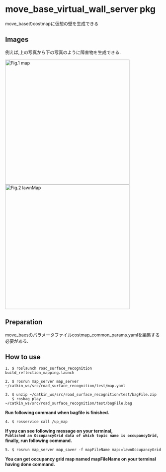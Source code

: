 # move_base_virtual_wall_server pkg

move_baseのcostmapに仮想の壁を生成できる  

## Images

例えば,上の写真から下の写真のように障害物を生成できる.

<img src="https://github.com/hoshianaaa/move_base_virtual_wall_server/blob/master/images/no_vritual_wall.png" title="図１ costmap" width="400px" alt="Fig.1 map">  

<img src="https://github.com/hoshianaaa/move_base_virtual_wall_server/blob/master/images/virtual_wall.png" title="図２壁生成後 after" width="400px" alt="Fig.2 lawnMap">

## Preparation

move_baesのパラメータファイルcostmap_common_params.yamlを編集する必要がある.


## How to use

    1. $ roslaunch road_surface_recognition build_reflection_mapping.launch

    2. $ rosrun map_server map_server ~/catkin_ws/src/road_surface_recognition/test/map.yaml

    3. $ unzip ~/catkin_ws/src/road_surface_recognition/test/bagFile.zip  
       $ rosbag play ~/catkin_ws/src/road_surface_recognition/test/bagFile.bag

**Run following command when bagfile is finished.**

    4. $ rosservice call /up_map 

**If you can see following message on your terminal,**  
**`Published an OccupancyGrid data of which topic name is occupancyGrid,`**  
**finally, run following command.**
 
    5. $ rosrun map_server map_saver -f mapFileName map:=lawnOccupancyGrid
 
**You can get occupancy grid map named mapFileName on your terminal having done command.**
